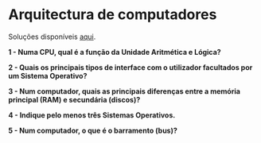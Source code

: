# Arquitectura de computadores

Soluções disponíveis [aqui](00_arquitectura_sol.md).

**1 - Numa CPU, qual é a função da Unidade Aritmética e Lógica?**

**2 - Quais os principais tipos de interface com o utilizador facultados por um
Sistema Operativo?**

**3 - Num computador, quais as principais diferenças entre a memória principal
(RAM) e secundária (discos)?**

**4 - Indique pelo menos três Sistemas Operativos.**

**5 - Num computador, o que é o barramento (bus)?**
